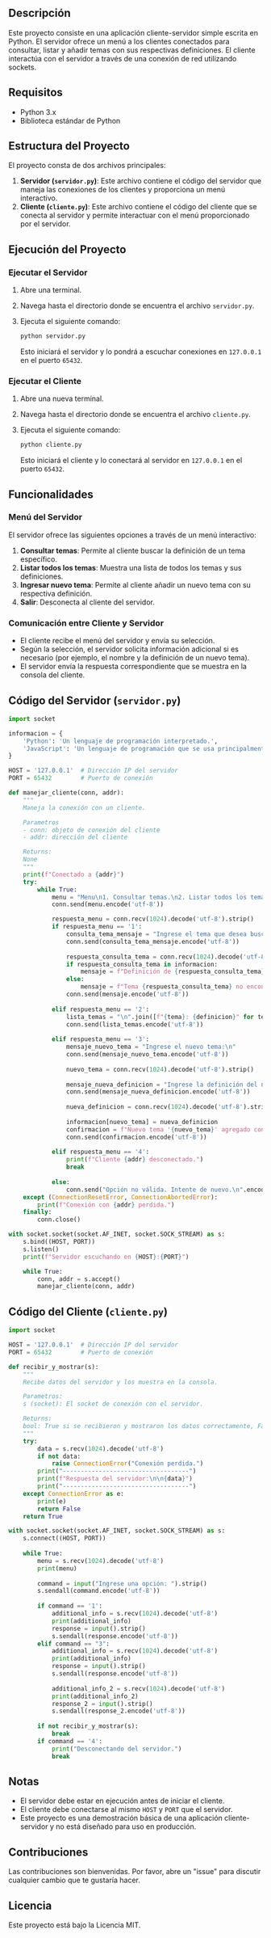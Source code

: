 
## Descripción

Este proyecto consiste en una aplicación cliente-servidor simple escrita en Python. El servidor ofrece un menú a los clientes conectados para consultar, listar y añadir temas con sus respectivas definiciones. El cliente interactúa con el servidor a través de una conexión de red utilizando sockets.

## Requisitos

- Python 3.x
- Biblioteca estándar de Python

## Estructura del Proyecto

El proyecto consta de dos archivos principales:

1. **Servidor (`servidor.py`)**: Este archivo contiene el código del servidor que maneja las conexiones de los clientes y proporciona un menú interactivo.
2. **Cliente (`cliente.py`)**: Este archivo contiene el código del cliente que se conecta al servidor y permite interactuar con el menú proporcionado por el servidor.

## Ejecución del Proyecto

### Ejecutar el Servidor

1. Abre una terminal.
2. Navega hasta el directorio donde se encuentra el archivo `servidor.py`.
3. Ejecuta el siguiente comando:

    ```sh
    python servidor.py
    ```

   Esto iniciará el servidor y lo pondrá a escuchar conexiones en `127.0.0.1` en el puerto `65432`.

### Ejecutar el Cliente

1. Abre una nueva terminal.
2. Navega hasta el directorio donde se encuentra el archivo `cliente.py`.
3. Ejecuta el siguiente comando:

    ```sh
    python cliente.py
    ```

   Esto iniciará el cliente y lo conectará al servidor en `127.0.0.1` en el puerto `65432`.

## Funcionalidades

### Menú del Servidor

El servidor ofrece las siguientes opciones a través de un menú interactivo:

1. **Consultar temas**: Permite al cliente buscar la definición de un tema específico.
2. **Listar todos los temas**: Muestra una lista de todos los temas y sus definiciones.
3. **Ingresar nuevo tema**: Permite al cliente añadir un nuevo tema con su respectiva definición.
4. **Salir**: Desconecta al cliente del servidor.

### Comunicación entre Cliente y Servidor

- El cliente recibe el menú del servidor y envía su selección.
- Según la selección, el servidor solicita información adicional si es necesario (por ejemplo, el nombre y la definición de un nuevo tema).
- El servidor envía la respuesta correspondiente que se muestra en la consola del cliente.

## Código del Servidor (`servidor.py`)

```python
import socket

informacion = {
    'Python': 'Un lenguaje de programación interpretado.',
    'JavaScript': 'Un lenguaje de programación que se usa principalmente en el navegador web.',
}

HOST = '127.0.0.1'  # Dirección IP del servidor
PORT = 65432        # Puerto de conexión

def manejar_cliente(conn, addr):
    """
    Maneja la conexión con un cliente.

    Parametros
    - conn: objeto de conexión del cliente
    - addr: dirección del cliente

    Returns:
    None
    """
    print(f"Conectado a {addr}")
    try:
        while True:
            menu = "Menu\n1. Consultar temas.\n2. Listar todos los temas.\n3. Ingresar nuevo tema\n4. Salir\n"
            conn.send(menu.encode('utf-8'))

            respuesta_menu = conn.recv(1024).decode('utf-8').strip()
            if respuesta_menu == '1':
                consulta_tema_mensaje = "Ingrese el tema que desea buscar:\n"
                conn.send(consulta_tema_mensaje.encode('utf-8'))
                
                respuesta_consulta_tema = conn.recv(1024).decode('utf-8').strip()
                if respuesta_consulta_tema in informacion:
                    mensaje = f"Definición de {respuesta_consulta_tema}: {informacion[respuesta_consulta_tema]}\n"
                else:
                    mensaje = f"Tema {respuesta_consulta_tema} no encontrado.\n"
                conn.send(mensaje.encode('utf-8'))
            
            elif respuesta_menu == '2':
                lista_temas = "\n".join([f"{tema}: {definicion}" for tema, definicion in informacion.items()]) + "\n"
                conn.send(lista_temas.encode('utf-8'))
            
            elif respuesta_menu == '3':
                mensaje_nuevo_tema = "Ingrese el nuevo tema:\n"
                conn.send(mensaje_nuevo_tema.encode('utf-8'))
                
                nuevo_tema = conn.recv(1024).decode('utf-8').strip()
                
                mensaje_nueva_definicion = "Ingrese la definición del nuevo tema:\n"
                conn.send(mensaje_nueva_definicion.encode('utf-8'))
                
                nueva_definicion = conn.recv(1024).decode('utf-8').strip()
                
                informacion[nuevo_tema] = nueva_definicion
                confirmacion = f"Nuevo tema '{nuevo_tema}' agregado con éxito.\n"
                conn.send(confirmacion.encode('utf-8'))
            
            elif respuesta_menu == '4':
                print(f"Cliente {addr} desconectado.")
                break
            
            else:
                conn.send("Opción no válida. Intente de nuevo.\n".encode('utf-8'))
    except (ConnectionResetError, ConnectionAbortedError):
        print(f"Conexión con {addr} perdida.")
    finally:
        conn.close()

with socket.socket(socket.AF_INET, socket.SOCK_STREAM) as s:
    s.bind((HOST, PORT))
    s.listen()
    print(f"Servidor escuchando en {HOST}:{PORT}")

    while True:
        conn, addr = s.accept()
        manejar_cliente(conn, addr)
```

## Código del Cliente (`cliente.py`)

```python
import socket

HOST = '127.0.0.1'  # Dirección IP del servidor
PORT = 65432        # Puerto de conexión

def recibir_y_mostrar(s):
    """
    Recibe datos del servidor y los muestra en la consola.

    Parametros:
    s (socket): El socket de conexión con el servidor.

    Returns:
    bool: True si se recibieron y mostraron los datos correctamente, False en caso contrario.
    """
    try:
        data = s.recv(1024).decode('utf-8')
        if not data:
            raise ConnectionError("Conexión perdida.")
        print("-----------------------------------")
        print(f"Respuesta del servidor:\n\n{data}")
        print("-----------------------------------")
    except ConnectionError as e:
        print(e)
        return False
    return True

with socket.socket(socket.AF_INET, socket.SOCK_STREAM) as s:
    s.connect((HOST, PORT))
    
    while True:
        menu = s.recv(1024).decode('utf-8')
        print(menu)
        
        command = input("Ingrese una opción: ").strip()
        s.sendall(command.encode('utf-8'))
        
        if command == '1':
            additional_info = s.recv(1024).decode('utf-8')
            print(additional_info)
            response = input().strip()
            s.sendall(response.encode('utf-8'))
        elif command == "3":
            additional_info = s.recv(1024).decode('utf-8')
            print(additional_info)
            response = input().strip()
            s.sendall(response.encode('utf-8'))
            
            additional_info_2 = s.recv(1024).decode('utf-8')
            print(additional_info_2)
            response_2 = input().strip()
            s.sendall(response_2.encode('utf-8'))
        
        if not recibir_y_mostrar(s):
            break
        if command == '4':
            print("Desconectando del servidor.")
            break
```

## Notas

- El servidor debe estar en ejecución antes de iniciar el cliente.
- El cliente debe conectarse al mismo `HOST` y `PORT` que el servidor.
- Este proyecto es una demostración básica de una aplicación cliente-servidor y no está diseñado para uso en producción.

## Contribuciones

Las contribuciones son bienvenidas. Por favor, abre un "issue" para discutir cualquier cambio que te gustaría hacer.

## Licencia

Este proyecto está bajo la Licencia MIT.
